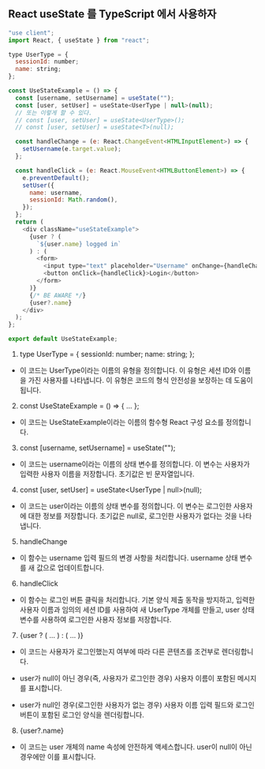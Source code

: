 ## React useState 를 TypeScript 에서 사용하자
```js
"use client";
import React, { useState } from "react";

type UserType = {
  sessionId: number;
  name: string;
};

const UseStateExample = () => {
  const [username, setUsername] = useState("");
  const [user, setUser] = useState<UserType | null>(null);
  // 또는 이렇게 할 수 있다.
  // const [user, setUser] = useState<UserType>();
  // const [user, setUser] = useState<T>(null);

  const handleChange = (e: React.ChangeEvent<HTMLInputElement>) => {
    setUsername(e.target.value);
  };

  const handleClick = (e: React.MouseEvent<HTMLButtonElement>) => {
    e.preventDefault();
    setUser({
      name: username,
      sessionId: Math.random(),
    });
  };
  return (
    <div className="useStateExample">
      {user ? (
        `${user.name} logged in`
      ) : (
        <form>
          <input type="text" placeholder="Username" onChange={handleChange} />
          <button onClick={handleClick}>Login</button>
        </form>
      )}
      {/* BE AWARE */}
      {user?.name}
    </div>
  );
};

export default UseStateExample;
```
1. type UserType = { sessionId: number; name: string; };

- 이 코드는 UserType이라는 이름의 유형을 정의합니다. 이 유형은 세션 ID와 이름을 가진 사용자를 나타냅니다. 이 유형은 코드의 형식 안전성을 보장하는 데 도움이 됩니다.

2. const UseStateExample = () => { ... };

- 이 코드는 UseStateExample이라는 이름의 함수형 React 구성 요소를 정의합니다.

3. const [username, setUsername] = useState("");

- 이 코드는 username이라는 이름의 상태 변수를 정의합니다. 이 변수는 사용자가 입력한 사용자 이름을 저장합니다. 초기값은 빈 문자열입니다.

4. const [user, setUser] = useState<UserType | null>(null);

- 이 코드는 user이라는 이름의 상태 변수를 정의합니다. 이 변수는 로그인한 사용자에 대한 정보를 저장합니다. 초기값은 null로, 로그인한 사용자가 없다는 것을 나타냅니다.

5. handleChange

- 이 함수는 username 입력 필드의 변경 사항을 처리합니다. username 상태 변수를 새 값으로 업데이트합니다.

6. handleClick

- 이 함수는 로그인 버튼 클릭을 처리합니다. 기본 양식 제출 동작을 방지하고, 입력한 사용자 이름과 임의의 세션 ID를 사용하여 새 UserType 개체를 만들고, user 상태 변수를 사용하여 로그인한 사용자 정보를 저장합니다.

7. {user ? ( ... ) : ( ... )}

- 이 코드는 사용자가 로그인했는지 여부에 따라 다른 콘텐츠를 조건부로 렌더링합니다.

- user가 null이 아닌 경우(즉, 사용자가 로그인한 경우) 사용자 이름이 포함된 메시지를 표시합니다.
- user가 null인 경우(로그인한 사용자가 없는 경우) 사용자 이름 입력 필드와 로그인 버튼이 포함된 로그인 양식을 렌더링합니다.
8. {user?.name}

- 이 코드는 user 개체의 name 속성에 안전하게 액세스합니다. user이 null이 아닌 경우에만 이를 표시합니다.




